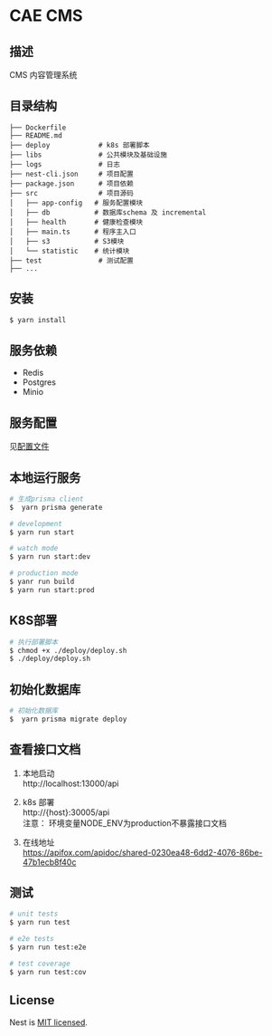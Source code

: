 # CAE CMS
## 描述

CMS 内容管理系统

## 目录结构

```
├── Dockerfile
├── README.md
├── deploy            # k8s 部署脚本
├── libs              # 公共模块及基础设施
├── logs              # 日志
├── nest-cli.json     # 项目配置
├── package.json      # 项目依赖
├── src               # 项目源码
│   ├── app-config   # 服务配置模块
│   ├── db           # 数据库schema 及 incremental
│   ├── health       # 健康检查模块
│   ├── main.ts      # 程序主入口
│   ├── s3           # S3模块
│   └── statistic    # 统计模块
├── test              # 测试配置
├── ...

```

## 安装

```bash
$ yarn install
```

## 服务依赖

- Redis
- Postgres
- Minio

## 服务配置

见[配置文件](./src/app-config/config.yaml)

## 本地运行服务

```bash
# 生成prisma client
$  yarn prisma generate
```

```bash
# development
$ yarn run start

# watch mode
$ yarn run start:dev

# production mode
$ yanr run build
$ yarn run start:prod
```

## K8S部署

```bash
# 执行部署脚本
$ chmod +x ./deploy/deploy.sh
$ ./deploy/deploy.sh
```

## 初始化数据库
```bash
# 初始化数据库
$  yarn prisma migrate deploy
```


## 查看接口文档

1. 本地启动   
http://localhost:13000/api

2. k8s 部署   
http://{host}:30005/api   
注意： 环境变量NODE_ENV为production不暴露接口文档

3. 在线地址   
https://apifox.com/apidoc/shared-0230ea48-6dd2-4076-86be-47b1ecb8f40c

## 测试

```bash
# unit tests
$ yarn run test

# e2e tests
$ yarn run test:e2e

# test coverage
$ yarn run test:cov
```



## License

Nest is [MIT licensed](LICENSE).
